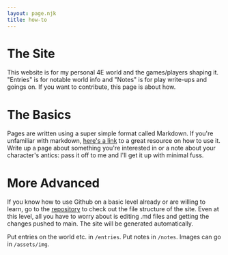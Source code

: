 ```yaml
--- 
layout: page.njk 
title: how-to
---
```


# The Site

This website is for my personal 4E world and the games/players shaping it. "Entries" is for notable world info and "Notes" is for play write-ups and goings on. If you want to contribute, this page is about how.

# The Basics

Pages are written using a super simple format called Markdown. If you're unfamiliar with markdown, [here's a link](https://www.markdownguide.org/cheat-sheet/) to a great resource on how to use it. Write up a page about something you're interested in or a note about your character's antics: pass it off to me and I'll get it up with minimal fuss.

# More Advanced

If you know how to use Github on a basic level already or are willing to learn, go to the [repository](https://github.com/EvaKlyn/dregs-site) to check out the file structure of the site. Even at this level, all you have to worry about is editing .md files and getting the changes pushed to main. The site will be generated automatically.

Put entries on the world etc. in ``/entries``. Put notes in ``/notes``. Images can go in ``/assets/img``.
